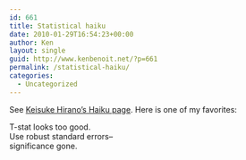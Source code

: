 ```yaml
---
id: 661
title: Statistical haiku
date: 2010-01-29T16:54:23+00:00
author: Ken
layout: single
guid: http://www.kenbenoit.net/?p=661
permalink: /statistical-haiku/
categories:
  - Uncategorized
---
```

See [Keisuke Hirano&#8217;s Haiku page](http://www.u.arizona.edu/~hirano/haiku.html). Here is one of my favorites:


  T-stat looks too good.  
 Use robust standard errors&#8211;  
 significance gone.

